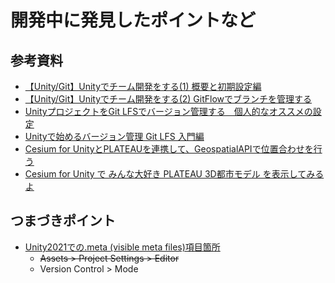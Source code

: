 # 開発中に発見したポイントなど

## 参考資料
* [【Unity/Git】Unityでチーム開発をする(1) 概要と初期設定編](https://qiita.com/Sansuusetto/items/9d6965e688fb0dbf9d8b)
* [【Unity/Git】Unityでチーム開発をする(2) GitFlowでブランチを管理する](https://qiita.com/Sansuusetto/items/90b602f25f49016188d3)
* [UnityプロジェクトをGit LFSでバージョン管理する　個人的なオススメの設定](https://qiita.com/Sase/items/885f42bb13f8a4cc75d1)
* [Unityで始めるバージョン管理 Git LFS 入門編](https://www.slideshare.net/kamera25/unity-git-lfs)
* [Cesium for UnityとPLATEAUを連携して、GeospatialAPIで位置合わせを行う](https://zenn.dev/meson/articles/cesium-plateau-geospatialapi)
* [Cesium for Unity で みんな大好き PLATEAU 3D都市モデル を表示してみるよ](https://qiita.com/hisayan/items/9de3c61860466aac9660)


## つまづきポイント
* [Unity2021での.meta (visible meta files)項目箇所](https://traitam.hatenablog.com/entry/2022/05/07/144248)
  * ~~Assets > Project Settings > Editor~~
  * Version Control > Mode